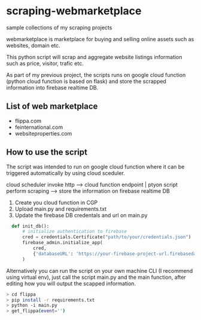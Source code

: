 # scraping-webmarketplace
sample collections of my scraping projects

webmarketplace is marketplace for buying and selling online assets such as websites, domain etc.

This python script will scrap and aggregate website listings information such as price, visitor, trafic etc.

As part of my previous project, the scripts runs on google cloud function (python cloud function is based on flask) and store the scrapped information into firebase realtime DB.

## List of web marketplace
- flippa.com
- feinternational.com
- websiteproperties.com

## How to use the script

The script was intended to run on google cloud function where it can be triggered automatically by using cloud sceduler.

cloud scheduler invoke http --> cloud function endpoint | ptyon script perform scraping --> store the information on firebase realtime DB

1. Create you cloud function in CGP
2. Upload main.py and requirements.txt
3. Update the firebase DB credentals and url on main.py
```python
  def init_db():
      # initialize authentication to firebase
      cred = credentials.Certificate("path/to/your/credentials.json")
      firebase_admin.initialize_app(
          cred,
          {'databaseURL': 'https://your-firebase-project-url.firebasedatabase.app/'},
      )
```

Alternatively you can run the script on your own machine CLI (I recommend using virtual env), just call the script main.py and the main function, after editing how you will output the scapped information.
```bash
> cd flippa
> pip install -r requirements.txt
> python -i main.py
> get_flippa(event='')
```



